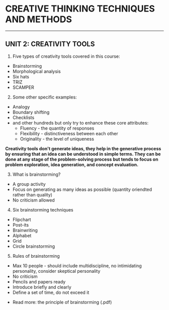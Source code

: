 # CREATIVE THINKING TECHNIQUES AND METHODS
-----------------------------------------------------------------------------------------

## UNIT 2: CREATIVITY TOOLS

1. Five types of creativity tools covered in this course:
  - Brainstorming
  - Morphological analysis
  - Six hats
  - TRIZ
  - SCAMPER
  
2. Some other specific examples:
  - Analogy
  - Boundary shifting
  - Checklists
  - and other hundreds but only try to enhance these core attributes:
    + Fluency - the quantity of responses
    + Flexibility - distinctiveness between each other
    + Originality - the level of uniqueness
  
  **Creativity tools don't generate ideas, they help in the generative process by ensuring that an idea can be understood in simple terms. They can be done at any stage of the problem-solving process but tends to focus on problem exploration, idea generation, and concept evaluation.**

3. What is brainstorming?
  - A group activity
  - Focus on generating as many ideas as possible (quantity oriendted rather than quality)
  - No criticism allowed
  
4. Six brainstorming techniques
  - Flipchart
  - Post-its
  - Brainwriting
  - Alphabet
  - Grid
  - Circle brainstorming
  
5. Rules of brainstorming
  - Max 10 people - should include multidiscipline, no intimidating personality, consider skeptical personality
  - No criticism
  - Pencils and papers ready
  - Introduce briefly and clearly
  - Define a set of time, do not exceed it
 
 * Read more: the principle of brainstorming (.pdf)
